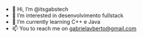 - 👋 Hi, I’m @itsgabstech
- 👀 I’m interested in desenvolvimento fullstack
- 🌱 I’m currently learning C++ e Java
- 📫 You to reach me on gabrielavberto@gmail.com


<!---
itsgabstech/itsgabstech is a ✨ special ✨ repository because its `README.md` (this file) appears on your GitHub profile.
You can click the Preview link to take a look at your changes.
--->
